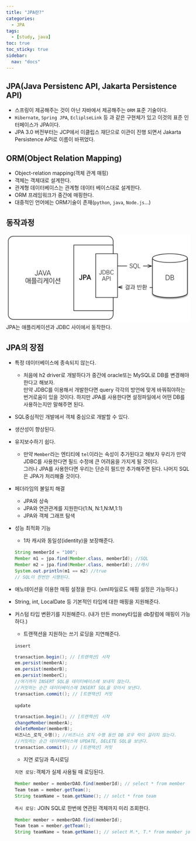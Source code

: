 ```yaml
---
title: "JPA란?"
categories:
  - JPA
tags:
  - [study, java]
toc: true
toc_sticky: true
sidebar: 
  nav: "docs"
---
```

## JPA(Java Persistenc API, Jakarta Persistence API)
- 스프링이 제공해주는 것이 아닌 자바에서 제공해주는 `ORM` 표준 기술이다.
- `Hibernate`, `Spring JPA`, `EcliplseLink` 등 과 같은 구현체가 있고 이것의 표준 인터페이스가 JPA이다.
- JPA 3.0 버전부터는 JCP에서 이클립스 재단으로 이관이 진행 되면서 Jakarta Persistence API로 이름이 바뀌었다.

## ORM(Object Relation Mapping)
- Object-relation mapping(객체 관계 매핑)
- 객체는 객체대로 설계한다.
- 관계형 데이터베이스는 관계형 데이터 베이스대로 설계한다.
- ORM 프레임워크가 중간에 매핑한다.
- 대중적인 언어에는 ORM기술이 존재(`python`, `java`, `Node.js`...)

## 동작과정
<img src="/assets/images/jpa-working-flow.png" alt="jpa-working-flow">
JPA는 애플리케이션과 JDBC 사이에서 동작한다.

## JPA의 장점
- 특정 데이터베이스에 종속되지 않는다.
  * 처음에 h2 driver로 개발하다가 중간에 oracle또는 MySQL로 DB를 변경해야한다고 해보자.  
  만약 JDBC를 이용해서 개발한다면 query 각각의 방언에 맞게 바꿔줘야하는 번거로움이 있을 것이다. 하지만 JPA를 사용한다면 설정파일에서 어떤 DB를 사용하는지만 말해주면 된다.
- SQL중심적인 개발에서 객체 중심으로 개발할 수 있다.
- 생산성이 향상된다.
- 유지보수하기 쉽다.
  * 만약 `Member`라는 엔티티에 `tel`이라는 속성이 추가된다고 해보자 우리가 만약 JDBC를 사용한다면 필드 수정에 큰 어려움을 가지게 될 것이다.  
  그러나 JPA를 사용한다면 우리는 단순히 필드만 추가해주면 된다. 나머지 SQL은 JPA가 처리해줄 것이다.
- 페더라임의 불일치 해결
  * JPA와 상속
  * JPA와 연관관계를 지원한다(1:N, N:1,N:M,1:1)
  * JPA와 객체 그래프 탐색
- 성능 최적화 기능
  * 1차 캐시와 동일성(identity)을 보장해준다.
  ```java
  String memberId = "100";
  Member m1 = jpa.find(Member.class, memberId); //SQL
  Member m2 = jpa.find(Member.class, memberId); //캐시
  System.out.println(m1 == m2) //true
  // SQL이 한번만 시행된다.
  ```
- 애노테이션을 이용한 매핑 설정을 한다. (xml파일로도 매핑 설정은 가능하다.)
- String, int, LocalDate 등 기본적인 타입에 대한 매핑을 지원해준다.
- 커스텀 타입 변환기를 지원해준다. (내가 만든 money타입을 db칼럼에 매핑이 가능하다.)
  

  * 트랜잭션을 지원하는 쓰기 로딩을 지연해준다.  

  `insert`
  ```java
  transaction.begin(); // [트랜잭션] 시작
  em.persist(memberA);
  em.persist(memberB);
  em.persist(memberC);
  //여기까지 INSERT SQL을 데이터베이스에 보내지 않는다.
  //커밋하는 순간 데이터베이스에 INSERT SQL을 모아서 보낸다.
  transaction.commit(); // [트랜잭션] 커밋
  ```

  `update`
  ```java
  transaction.begin(); // [트랜잭션] 시작
  changeMember(memberA); 
  deleteMember(memberB); 
  비즈니스_로직_수행(); //비즈니스 로직 수행 동안 DB 로우 락이 걸리지 않는다. 
  //커밋하는 순간 데이터베이스에 UPDATE, DELETE SQL을 보낸다.
  transaction.commit(); // [트랜잭션] 커밋
  ```

  * 지연 로딩과 즉시로딩  

  `지연 로딩:`객체가 실제 사용될 때 로딩된다.

  ```java
  Member member = memberDAO.find(memberId); // select * from member 
  Team team = member.getTeam();
  String teamName = team.getName(); // selct * from team
  ```

  `즉시 로딩:` JOIN SQL로 한번에 연관된 객체까지 미리 조회한다.
  ```java
  Member member = memberDAO.find(memberId);
  Team team = member.getTeam();
  String teamName = team.getName(); // select M.*, T.* from member join team
  ```
  